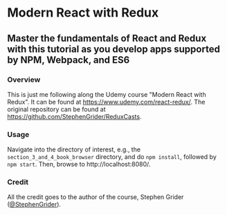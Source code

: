 # Modern React with Redux

## Master the fundamentals of React and Redux with this tutorial as you develop apps supported by NPM, Webpack, and ES6

### Overview

This is just me following along the Udemy course "Modern React with Redux". It can be found at https://www.udemy.com/react-redux/. The original repository can be found at https://github.com/StephenGrider/ReduxCasts.

### Usage

Navigate into the directory of interest, e.g., the `section_3_and_4_book_browser` directory, and do `npm install`, followed by `npm start`. Then, browse to http://localhost:8080/.

### Credit

All the credit goes to the author of the course, Stephen Grider ([@StephenGrider](https://github.com/StephenGrider/)).
